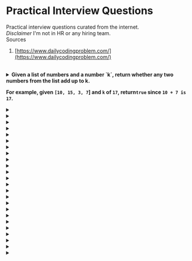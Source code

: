 # Practical Interview Questions

Practical interview questions curated from the internet.<br>
*Disclaimer* I'm not in HR or any hiring team. <br>
Sources
1. [https://www.dailycodingproblem.com/](https://www.dailycodingproblem.com/)


<br>

<details><summary><b>Given a list of numbers and a number `k`, return whether any two numbers from the list add up to k.

For example, given `[10, 15, 3, 7`] and `k` of `17`, return`true` since `10 + 7 is 17`. </b></summary>
  
</details>

<details><summary><b> </b></summary>
  
</details>



<details><summary><b> </b></summary>
  
</details>



<details><summary><b> </b></summary>
  
</details>


<details><summary><b> </b></summary>
  
</details>


<details><summary><b> </b></summary>
  
</details>


<details><summary><b> </b></summary>
  
</details>


<details><summary><b> </b></summary>
  
</details>


<details><summary><b> </b></summary>
  
</details>


<details><summary><b> </b></summary>
  
</details>


<details><summary><b> </b></summary>
  
</details>



<details><summary><b> </b></summary>
  
</details>


<details><summary><b> </b></summary>
  
</details>


<details><summary><b> </b></summary>
  
</details>



<details><summary><b> </b></summary>
  
</details>


<details><summary><b> </b></summary>
  
</details>


<details><summary><b> </b></summary>
  
</details>



<details><summary><b> </b></summary>
  
</details>

<details><summary><b> </b></summary>
  
</details>


<details><summary><b> </b></summary>
  
</details>


<details><summary><b> </b></summary>
  
</details>


<details><summary><b> </b></summary>
  
</details>


<details><summary><b> </b></summary>
  
</details>


<details><summary><b> </b></summary>
  
</details>

<details><summary><b> </b></summary>
  
</details>
